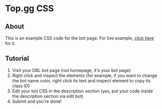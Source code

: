 # Top.gg CSS

## About

This is an example CSS code for the bot page. For live example, [click here](https://top.gg/bot/619613322903420929) for it.

## Tutorial

1. Visit your DBL bot page (not homepage, it's your bot page)
2. Right click and inspect the elements (for example, if you want to change the bot name color, right click its text and inspect element to copy its class ID)
3. Edit your bot CSS in the description section (yes, put your code inside the description section via edit bot)
4. Submit and you're done!
